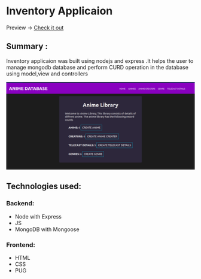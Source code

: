 # Inventory Applicaion

Preview -> [Check it out](https://inventory-application01.herokuapp.com/catalog)

## Summary :

Inventory applicaion was built using nodejs and express .It helps the user to manage mongodb database and perform CURD operation in the database using model,view and controllers 

![](demo.png)

## Technologies used:

### Backend:
- Node with Express
- JS
- MongoDB with Mongoose


### Frontend:
- HTML
- CSS
- PUG